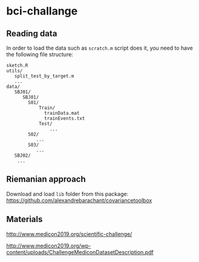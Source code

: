 # bci-challange

## Reading data

In order to load the data such as `scratch.m` script does it, you need to have the following file structure:

```
sketch.R
utils/
   split_test_by_target.m
   ...
data/
   SBJ01/
      SBJ01/
        S01/
            Train/
              trainData.mat 
              trainEvents.txt
            Test/
                ...
        S02/
           ...
        S03/
           ...
   SBJ02/
    ...
```

## Riemanian approach

Download and load `lib` folder from this package:
https://github.com/alexandrebarachant/covariancetoolbox

## Materials

http://www.medicon2019.org/scientific-challenge/

http://www.medicon2019.org/wp-content/uploads/ChallengeMediconDatasetDescription.pdf



